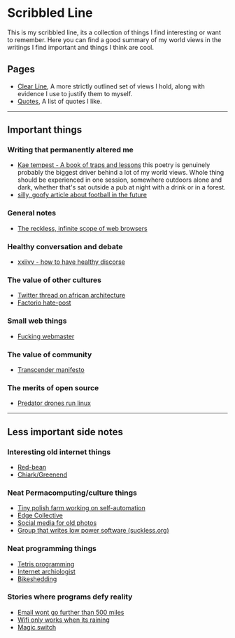 
# Scribbled Line
This is my scribbled line, its a collection of things I find interesting or want to remember. Here you can find a good summary of my world views in the writings I find important and things I think are cool.

## Pages
- [Clear Line](ClearLine.html), A more strictly outlined set of views I hold, along with evidence I use to justify them to myself.
- [Quotes](Quotes.html), A list of quotes I like.

----
## Important things

### Writing that permanently altered me
- [Kae tempest - A book of traps and lessons](traps-and-lessons/) this poetry is genuinely probably the biggest driver behind a lot of my world views. Whole thing should be experienced in one session, somewhere outdoors alone and dark, whether that's sat outside a pub at night with a drink or in a forest.
- [silly, goofy article about football in the future](https://www.sbnation.com/a/17776-football)

### General notes
- [The reckless, infinite scope of web browsers](https://drewdevault.com/2020/03/18/Reckless-limitless-scope.html)

### Healthy conversation and debate
- [xxiivv - how to have healthy discorse](https://wiki.xxiivv.com/site/discourse.html)

### The value of other cultures
- [Twitter thread on african architecture](https://x.com/Vincredible__/status/1167748981188902914)
- [Factorio hate-post](https://reincantamentox.substack.com/p/drop-13-divine-automation)

### Small web things
- [Fucking webmaster](https://justinjackson.ca/webmaster/)

### The value of community
- [Transcender manifesto](https://digital-anthropology.me/2019/03/13/a-transcender-manifesto-for-a-world-beyond-capitalism-a-seed/)

### The merits of open source
- [Predator drones run linux](https://j3s.sh/thought/drones-run-linux-free-software-isnt-enough.html)


____
## Less important side notes

### Interesting old internet things
- [Red-bean](www.red-bean.com)
- [Chiark/Greenend](https://www.chiark.greenend.org.uk/)

### Neat Permacomputing/culture things
- [Tiny polish farm working on self-automation](https://www.agrokruh.sk/en/technologia/)
- [Edge Collective](https://edgecollective.io/)
- [Social media for old photos](https://640x480.net/)
- [Group that writes low power software (suckless.org)](https://suckless.org/)

### Neat programming things
- [Tetris programming](https://meatfighter.com/tetromino-computer/index.html)
- [Internet archiologist](http://art.teleportacia.org/olia.html)
- [Bikeshedding](https://bikeshed.com/)

### Stories where programs defy reality
- [Email wont go further than 500 miles](500-miles.txt)
- [Wifi only works when its raining](https://predr.ag/blog/wifi-only-works-when-its-raining/)
- [Magic switch](magic-switch.txt)